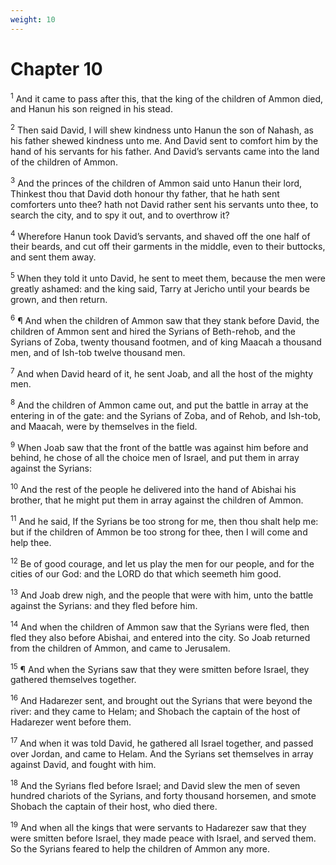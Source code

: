 ```yaml
---
weight: 10
---
```


# Chapter 10

<sup>1</sup> And it came to pass after this, that the king of the children of Ammon died, and Hanun his son reigned in his stead. 

<sup>2</sup> Then said David, I will shew kindness unto Hanun the son of Nahash, as his father shewed kindness unto me. And David sent to comfort him by the hand of his servants for his father. And David’s servants came into the land of the children of Ammon. 

<sup>3</sup> And the princes of the children of Ammon said unto Hanun their lord, Thinkest thou that David doth honour thy father, that he hath sent comforters unto thee? hath not David rather sent his servants unto thee, to search the city, and to spy it out, and to overthrow it? 

<sup>4</sup> Wherefore Hanun took David’s servants, and shaved off the one half of their beards, and cut off their garments in the middle, even to their buttocks, and sent them away. 

<sup>5</sup> When they told it unto David, he sent to meet them, because the men were greatly ashamed: and the king said, Tarry at Jericho until your beards be grown, and then return. 

<sup>6</sup> ¶ And when the children of Ammon saw that they stank before David, the children of Ammon sent and hired the Syrians of Beth-rehob, and the Syrians of Zoba, twenty thousand footmen, and of king Maacah a thousand men, and of Ish-tob twelve thousand men. 

<sup>7</sup> And when David heard of it, he sent Joab, and all the host of the mighty men. 

<sup>8</sup> And the children of Ammon came out, and put the battle in array at the entering in of the gate: and the Syrians of Zoba, and of Rehob, and Ish-tob, and Maacah, were by themselves in the field. 

<sup>9</sup> When Joab saw that the front of the battle was against him before and behind, he chose of all the choice men of Israel, and put them in array against the Syrians: 

<sup>10</sup> And the rest of the people he delivered into the hand of Abishai his brother, that he might put them in array against the children of Ammon. 

<sup>11</sup> And he said, If the Syrians be too strong for me, then thou shalt help me: but if the children of Ammon be too strong for thee, then I will come and help thee. 

<sup>12</sup> Be of good courage, and let us play the men for our people, and for the cities of our God: and the LORD do that which seemeth him good. 

<sup>13</sup> And Joab drew nigh, and the people that were with him, unto the battle against the Syrians: and they fled before him. 

<sup>14</sup> And when the children of Ammon saw that the Syrians were fled, then fled they also before Abishai, and entered into the city. So Joab returned from the children of Ammon, and came to Jerusalem. 

<sup>15</sup> ¶ And when the Syrians saw that they were smitten before Israel, they gathered themselves together. 

<sup>16</sup> And Hadarezer sent, and brought out the Syrians that were beyond the river: and they came to Helam; and Shobach the captain of the host of Hadarezer went before them. 

<sup>17</sup> And when it was told David, he gathered all Israel together, and passed over Jordan, and came to Helam. And the Syrians set themselves in array against David, and fought with him. 

<sup>18</sup> And the Syrians fled before Israel; and David slew the men of seven hundred chariots of the Syrians, and forty thousand horsemen, and smote Shobach the captain of their host, who died there. 

<sup>19</sup> And when all the kings that were servants to Hadarezer saw that they were smitten before Israel, they made peace with Israel, and served them. So the Syrians feared to help the children of Ammon any more. 


